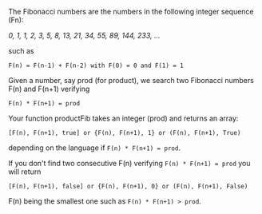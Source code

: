 The Fibonacci numbers are the numbers in the following integer sequence (Fn):

*0, 1, 1, 2, 3, 5, 8, 13, 21, 34, 55, 89, 144, 233, ...*

such as

```
F(n) = F(n-1) + F(n-2) with F(0) = 0 and F(1) = 1
```

Given a number, say prod (for product), we search two Fibonacci numbers F(n) and F(n+1) verifying

```
F(n) * F(n+1) = prod
```

Your function productFib takes an integer (prod) and returns an array:
```
[F(n), F(n+1), true] or {F(n), F(n+1), 1} or (F(n), F(n+1), True)
```
depending on the language if `F(n) * F(n+1) = prod`.

If you don't find two consecutive F(n) verifying `F(n) * F(n+1) = prod` you will return
```
[F(n), F(n+1), false] or {F(n), F(n+1), 0} or (F(n), F(n+1), False)
```
F(n) being the smallest one such as `F(n) * F(n+1) > prod`.